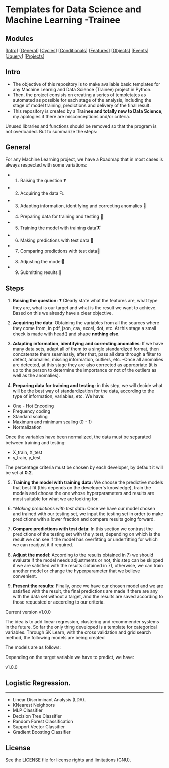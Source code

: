 # Templates for Data Science and Machine Learning -Trainee

## Modules
[[Intro](#intro)]
[[General](#general)]
[[Cycles](#cycles)]
[[Conditionals](#conditionals)]
[[Features](#features)]
[[Objects](#objects)]
[[Events](#events)]
[[Jquery](#jquery)]
[[Projects](#projects)]


## Intro

* The objective of this repository is to make available basic templates for any Machine Learnig and Data Science (Trainee) project in Python.
* Then, the project consists on creating a series of templetates as automated as possible for each stage of the analysis, including the stage of model training, predictions and delivery of the final result.
* This repository is created by a **Trainee and totally new to Data Science**, my apologies if there are misconceptions and/or criteria.

Unused libraries and functions should be removed so that the program is not overloaded. But to summarize the steps:


## General

For any Machine Learning project, we have a Roadmap that in most cases is always respected with some variations:

* 1) Raising the question ❓
* 2) Acquiring the data 🔍
* 3) Adapting information, identifying and correcting anomalies 🔧
* 4) Preparing data for training and testing 🏃
* 5) Training the model with training data🏋️
* 6) Making predictions with test data 🤔
* 7) Comparing predictions with test data📝
* 8) Adjusting the model🔨
* 9) Submitting results 🌟

## Steps 

1) **Raising the question:** ❓ Clearly state what the features are, what type they are, what is our target and what is the result we want to achieve. Based on this we already have a clear objective.

2) **Acquiring the data**: Obtaining the variables from all the sources where they come from, in pdf, json, csv, excel, dot, etc. At this stage a small check is made with head() and shape **nothing else**.

3) **Adapting information, identifying and correcting anomalies**: If we have many data sets, adapt all of them to a single standardized format, then concatenate them seamlessly, after that, pass all data through a filter to detect, anomalies, missing information, outliers, etc. 
-Once all anomalies are detected, at this stage they are also corrected as appropriate (it is up to the person to determine the importance or not of the outliers as well as the anomalies).

4) **Preparing data for training and testing**: in this step, we will decide what will be the best way of standardization for the data, according to the type of information, variables, etc. We have:
* One - Hot Encoding
* Frequency coding
* Standard scaling 
* Maximum and minimum scaling (0 - 1)
* Normalization

Once the variables have been normalized, the data must be separated between training and testing:

* X_train, X_test
* y_train, y_test

The percentage criteria must be chosen by each developer, by default it will be set at **0.2**.

5) **Training the model with training data:** We choose the predictive models that best fit (this depends on the developer's knowledge), train the models and choose the one whose hyperparameters and results are most suitable for what we are looking for.

6) **Making predictions with test data*: Once we have our model chosen and trained with our testing set, we input the testing set in order to make predictions with a lower fraction and compare results going forward.

7) **Compare predictions with test data**: In this section we contrast the predictions of the testing set with the y_test, depending on which is the result we can see if the model has overfitting or underfitting for which we can readjust it if required.

8) **Adjust the model**: According to the results obtained in 7) we should evaluate if the model needs adjustments or not, this step can be skipped if we are satisfied with the results obtained in 7), otherwise, we can train another model or change the hyperparameter that we believe convenient.


9) **Present the results:** Finally, once we have our chosen model and we are satisfied with the result, the final predictions are made if there are any with the data set without a target, and the results are saved according to those requested or according to our criteria.




Current version v1.0.0


The idea is to add linear regression, clustering and recommender systems in the future. So far the only thing developed is a template for categorical variables. Through SK Learn, with the cross validation and grid search method, the following models are being created

The models are as follows:

Depending on the target variable we have to predict, we have:

v1.0.0


## Logistic Regression.
-------------------------------------------------------------

* Linear Discriminant Analysis (LDA).
* KNearest Neighbors
* MLP Classifier
* Decision Tree Classifier
* Random Forest Classification
* Support Vector Classifier
* Gradient Boosting Classifier















## License

See the [LICENSE](LICENSE) file for license rights and limitations (GNU).

